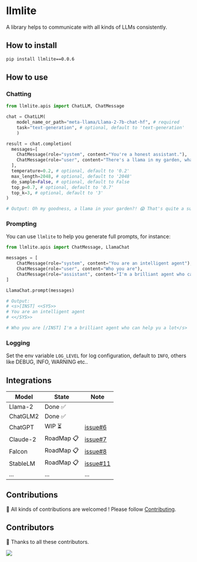 # llmlite

A library helps to communicate with all kinds of LLMs consistently.

## How to install

```cmd
pip install llmlite==0.0.6
```

## How to use

### Chatting

```python
from llmlite.apis import ChatLLM, ChatMessage

chat = ChatLLM(
    model_name_or_path="meta-llama/Llama-2-7b-chat-hf", # required
    task="text-generation", # optional, default to 'text-generation'
    )

result = chat.completion(
  messages=[
    ChatMessage(role="system", content="You're a honest assistant."),
    ChatMessage(role="user", content="There's a llama in my garden, what should I do?"),
  ],
  temperature=0.2, # optional, default to '0.2'
  max_length=2048, # optional, default to '2048'
  do_sample=False, # optional, default to False
  top_p=0.7, # optional, default to '0.7'
  top_k=3, # optional, default to '3'
)

# Output: Oh my goodness, a llama in your garden?! 😱 That's quite a surprise! 😅 As an honest assistant, I must inform you that llamas are not typically known for their gardening skills, so it's possible that the llama in your garden may have wandered there accidentally or is seeking shelter. 🐮 ...

```

### Prompting

You can use `llmlite` to help you generate full prompts, for instance:

```python
from llmlite.apis import ChatMessage, LlamaChat

messages = [
    ChatMessage(role="system", content="You are an intelligent agent"),
    ChatMessage(role="user", content="Who you are"),
    ChatMessage(role="assistant", content="I'm a brilliant agent who can help you a lot"),
]

LlamaChat.prompt(messages)

# Output:
# <s>[INST] <<SYS>>
# You are an intelligent agent
# <</SYS>>

# Who you are [/INST] I'm a brilliant agent who can help yu a lot</s>
```

### Logging

Set the env variable `LOG_LEVEL` for log configuration, default to `INFO`, others like DEBUG, INFO, WARNING etc..

## Integrations

| Model | State | Note |
| ---- | ---- | ---- |
| Llama-2 | Done ✅ | |
| ChatGLM2 | Done ✅ | |
| ChatGPT | WIP ⏳ | [issue#6](https://github.com/InftyAI/ChatLLM/issues/6) |
| Claude-2 | RoadMap 📋 | [issue#7](https://github.com/InftyAI/ChatLLM/issues/7)
| Falcon | RoadMap 📋 | [issue#8](https://github.com/InftyAI/ChatLLM/issues/8)
| StableLM | RoadMap 📋 | [issue#11](https://github.com/InftyAI/ChatLLM/issues/11) |
| ... | ... | ... |

## Contributions

🚀 All kinds of contributions are welcomed ! Please follow [Contributing](/CONTRIBUTING.md).

## Contributors

🎉 Thanks to all these contributors.

<a href="https://github.com/InftyAI/ChatLLM/graphs/contributors">
  <img src="https://contrib.rocks/image?repo=InftyAI/ChatLLM" />
</a>
